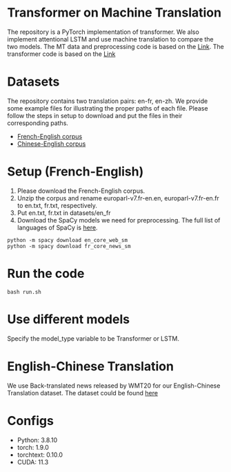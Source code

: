 # Transformer on Machine Translation

The repository is a PyTorch implementation of transformer.
We also implement attentional LSTM and use machine translation to compare the two models.
The MT data and preprocessing code is based on the [Link](https://towardsdatascience.com/how-to-use-torchtext-for-neural-machine-translation-plus-hack-to-make-it-5x-faster-77f3884d95).
The transformer code is based on the [Link](https://pytorch.org/tutorials/beginner/transformer_tutorial.html)

# Datasets
The repository contains two translation pairs: en-fr, en-zh.
We provide some example files for illustrating the proper paths of each file.
Please follow the steps in setup to download and put the files in their corresponding paths.

- [French-English corpus](http://www.statmt.org/europarl/)
- [Chinese-English corpus](https://statmt.org/wmt20/translation-task.html)

# Setup (French-English)
1. Please download the French-English corpus.
2. Unzip the corpus and rename europarl-v7.fr-en.en, europarl-v7.fr-en.fr to en.txt, fr.txt, respectively.
3. Put en.txt, fr.txt in datasets/en_fr
4. Download the SpaCy models we need for preprocessing. The full list of languages of SpaCy is [here](https://spacy.io/usage/models).
```
python -m spacy download en_core_web_sm
python -m spacy download fr_core_news_sm
```

# Run the code
```bash run.sh```

# Use different models
Specify the model_type variable to be Transformer or LSTM.

# English-Chinese Translation
We use Back-translated news released by WMT20 for our English-Chinese Translation dataset.
The dataset could be found [here](https://statmt.org/wmt20/translation-task.html)

# Configs
- Python: 3.8.10
- torch: 1.9.0
- torchtext: 0.10.0
- CUDA: 11.3
